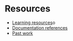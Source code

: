 # Resources

- [Learning resources](learning-resources.md)о
- [Documentation references](doc-references.md)
- [Past work](past-work.md)
